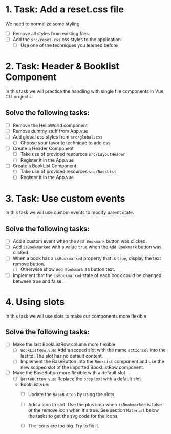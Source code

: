 # 1. Task: Add a reset.css file

We need to normalize some styling

- [ ] Remove all styles from existing files.
- [ ] Add the `src/reset.css` css styles to the application
  - [ ] Use one of the techniques you learned before

# 2. Task: Header & Booklist Component

In this task we will practice the handling with single file components in Vue CLI projects.

## Solve the following tasks:

- [ ] Remove the HelloWorld component
- [ ] Remove dummy stuff from App.vue
- [ ] Add global css styles from `src/global.css`
  - [ ] Choose your favorite technique to add css
- [ ] Create a Header Component
  - [ ] Take use of provided resources `src/LayoutHeader`
  - [ ] Register it in the App.vue
- [ ] Create a BookList Component
  - [ ] Take use of provided resources `src/BookList`
  - [ ] Register it in the App.vue

# 3. Task: Use custom events

In this task we will use custom events to modify parent state.

## Solve the following tasks:

- [ ] Add a custom event when the `Add Bookmark` button was clicked.
- [ ] Add `isBookmarked` with a value `true` when the `Add Bookmark` button was clicked.
- [ ] When a book has a `isBookmarked` property that is `true`, display the text remove button.
  - [ ] Otherwise show `Add Bookmark` as button text.
- [ ] Implement that the `isBookmarked` state of each book could be changed between true and false.

# 4. Using slots

In this task we will use slots to make our components more flexible

## Solve the following tasks:

- [ ] Make the last BookListRow column more flexible
  - [ ] `BookListRow.vue`: Add a scoped slot with the name `actionCol` into the last td. The slot has no default content.
  - [ ] Implement the BaseButton into the `BookList` component and use the new scoped slot of the imported BookListRow component.
- [ ] Make the BaseButton more flexible with a default slot
  - [ ] `BasteButton.vue`: Replace the `prop` text with a default slot
  - BookList.vue:
    - [ ] Update the `BaseButton` by using the slots
    - [ ] Add a icon to slot. Use the plus icon when `isBookmarked` is false or the remove icon when it's true. See section `Material` below the tasks to get the svg code for the icons.
    - [ ] The icons are too big. Try to fix it.


